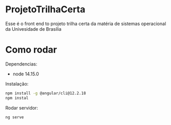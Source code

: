 # ProjetoTrilhaCerta

Esse é o front end to projeto trilha certa da matéria de sistemas operacional da Univesidade de Brasília

# Como rodar
Dependencias:
- node 14.15.0

Instalação:
```sh
npm install -g @angular/cli@12.2.18
npm instal
```

Rodar servidor:
```sh
ng serve
```
